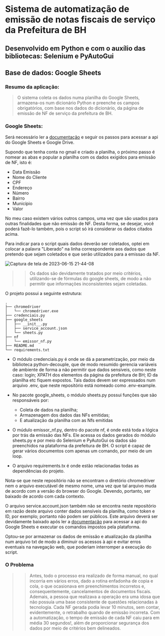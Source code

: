 # Sistema de automatização de emissão de notas fiscais de serviço da Prefeitura de BH

## Desenvolvido em Python e com o auxílio das bibliotecas: Selenium e PyAutoGui

## Base de dados: Google Sheets

### Resumo da aplicação:

>O sistema coleta os dados numa planilha do Google Sheets, armazena-os num dicionário Python e preenche os campos obrigatórios, com base nos dados do dicionário, da página de emissão de NF de serviço da prefeitura de BH.

### Google Sheets:

Será necessário ler a [documentação](https://developers.google.com/sheets/api/guides/concepts?hl=pt-br) e seguir os passos para acessar a api do Google Sheets e Google Drive.

Supondo que tenha conta no gmail e criado a planilha, o próximo passo é nomear as abas e popular a planilha com os dados exigidos para emissão de NF, isto é:
- Data Emissão
- Nome do Cliente
- CPF
- Endereço
- Número
- Bairro
- Município
- Valor

No meu caso existem vários outros campos, uma vez que são usados para outras finalidades que não emissão de NF. Desta forma, se desejar, você poderá fazê-lo também, pois o script só irá considerar os dados citados acima.

Para indicar para o script quais dados deverão ser coletados, optei em colocar a palavra "Liberado" na linha correspondente aos dados que pretendo que sejam coletados e que serão utilizados para a emissao da NF.

![Captura de tela de 2023-06-15 21-44-08](https://github.com/ch-soares/emissor-nf-prefeitura-bh/assets/65301099/8e028a10-7df8-4dac-8675-39a536026319)

>>Os dados são devidamente tratados por meio critérios, utilizando-se de fórmulas do google sheets, de modo a não permitir que informações inconsistentes sejam coletadas.

O projeto possui a seguinte estrutura:

```
.
├── chromedriver
│   └── chromedriver.exe
├── credenciais.py
├── google_sheets
│   ├── __init__.py
│   ├── service_account.json
│   └── sheets.py
├── nf
│   └── emissor_nf.py
├── README.md
└── requirements.txt

```

- O módulo credenciais.py é onde se dá a parametrização, por meio da biblioteca python-decouple, que de modo resumido gerencia variáveis de ambiente de forma a não permitir que dados sensíveis, como neste caso: login; XPATH dos elementos da página da prefeitura de BH; ID da planilha etc fiquem expostos.
Tais dados devem ser expressados num arquivo .env, que neste repositório está nomeado como .env-example.

- No pacote google_sheets, o módulo sheets.py possui funções que são responsáveis por:

  - Coleta de dados na planilha;
  - Armazenagem dos dados das NFs emitidas;
  - E atualização da planilha com as Nfs emitidas

- O múdulo emissor_nf.py, dentro do pacote nf, é onde está toda a lógica por trás da emissão das NFs. Ele acessa os dados gerados do módulo sheets.py e por meio do Selenium e PyAutoGui os dados são preenchidos na plataforma da prefeitura de BH.
O script é capaz de gerar vários documentos com apenas um comando, por meio de um loop.

- O arquivo requirements.tx é onde estão relacionadas todas as dependências do projeto.

Nota-se que neste repositório não se encontram o diretório chromedriver nem o arquivo executável de mesmo nome, uma vez que tal arquivo muda de acordo com a versão do browser do Google.
Devendo, portanto, ser baixado de acordo com cada contexto.
 
O arquivo service.account.json também não se encontra neste repositório em razão deste arquivo conter dados sensíveis da planilha, como token e ID, por exemplo; portanto não podem ser públicos.
Este arquivo deverá ser devidamente baixado após ler a [documentação](https://developers.google.com/sheets/api/guides/concepts?hl=pt-br) para acessar a api do Google Sheets e executar os comandos impostos pela plataforma.

Optou-se por armazenar os dados de emissão e atualização da planilha num arquivo txt de modo a diminuir os acessos à api e evitar erros eventuais na navegação web, que poderiam interromper a execução do script.

### O Problema

>>Antes, todo o processo era realizado de forma manual, no qual incorria em vários erros, dado a rotina enfadonha de copia e cola, o que ocasionava em preenchimentos incorretos e, consequentemente, cancelamentos de documentos fiscais.
Ademais, a pessoa que realizava a operação era uma idosa que não possuía uma base consistente de questões relacionadas à tecnologia. 
Cada NF gerada podia levar 10 minutos, sem contar, evidentemente, o retrabalho quando de emissão incorreta.
Com a automatização, o tempo de emissão de cada NF caiu para em média 30 segundos!, além de proporcionar segurança dos dados por meio de critérios bem delineados.


